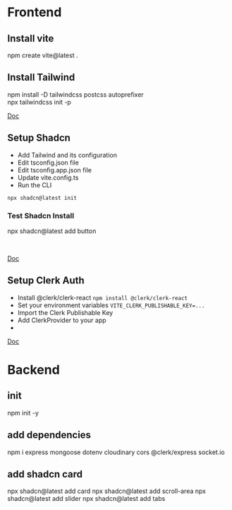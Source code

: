 # Frontend

## Install vite

npm create vite@latest .

## Install Tailwind

npm install -D tailwindcss postcss autoprefixer
<br/>
npx tailwindcss init -p
<br/>

[Doc](https://tailwindcss.com/docs/guides/vite)

## Setup Shadcn

- Add Tailwind and its configuration
- Edit tsconfig.json file
- Edit tsconfig.app.json file
- Update vite.config.ts
- Run the CLI

```shell
npx shadcn@latest init
```

### Test Shadcn Install

npx shadcn@latest add button
<br/>

<br/>

[Doc](https://ui.shadcn.com/docs/installation/vite)

## Setup Clerk Auth

- Install @clerk/clerk-react
  `npm install @clerk/clerk-react`
- Set your environment variables
  `VITE_CLERK_PUBLISHABLE_KEY=...`
- Import the Clerk Publishable Key
- Add ClerkProvider to your app
-

[Doc](https://dashboard.clerk.com/apps/app_2pg2Cpsn8h6Ihj0gcenvujcGxh6/instances/ins_2pg2CrENDJlhFlRqEGYK0vGfpaG)

# Backend

## init

npm init -y

## add dependencies

npm i express mongoose dotenv cloudinary cors @clerk/express socket.io

## add shadcn card

npx shadcn@latest add card
npx shadcn@latest add scroll-area
npx shadcn@latest add slider
npx shadcn@latest add tabs
